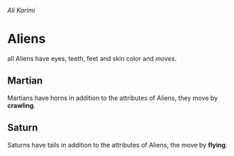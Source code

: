 *Ali Karimi*
# Aliens
all Aliens have eyes, teeth, feet and skin color and *moves*.
## Martian
Martians have horns in addition to the attributes of Aliens,
they move by **crawling**.
## Saturn
Saturns have tails in addition to the attributes of Aliens,
the move by **flying**.